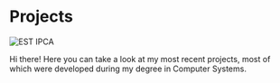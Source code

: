 # Projects

![EST IPCA](https://i.imgur.com/UGbbPEj.png)

Hi there! Here you can take a look at my most recent projects, most of which were developed during my degree in Computer Systems.
